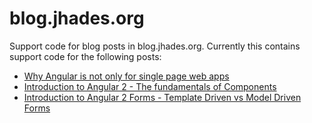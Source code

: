 # blog.jhades.org
Support code for blog posts in blog.jhades.org. Currently this contains support code for the following posts:

- [Why Angular is not only for single page web apps](http://blog.jhades.org/why-angular-is-not-only-for-single-page-web-apps/)
- [Introduction to Angular 2 - The fundamentals of Components](http://blog.jhades.org/introduction-to-angular-2-fundamentals-of-components-events-properties-and-actions/)
- [Introduction to Angular 2 Forms - Template Driven vs Model Driven Forms](http://blog.jhades.org/introduction-to-angular-2-forms-template-driven-vs-model-driven/)

